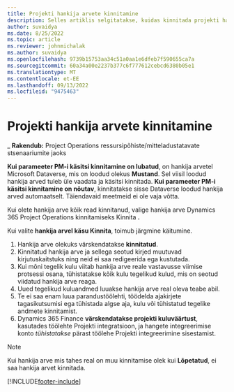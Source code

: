 ```yaml
---
title: Projekti hankija arvete kinnitamine
description: Selles artiklis selgitatakse, kuidas kinnitada projekti hankija arvet Microsoftis Dynamics 365 Project Operations, ja kirjeldatakse projekti hankija arve kinnitamise finantsmõju.
author: suvaidya
ms.date: 8/25/2022
ms.topic: article
ms.reviewer: johnmichalak
ms.author: suvaidya
ms.openlocfilehash: 9739b15753aa34c51a0aa1e6dfeb7f590655ca7a
ms.sourcegitcommit: 60a34a00e2237b377c6f777612cebcd6380b05e1
ms.translationtype: MT
ms.contentlocale: et-EE
ms.lasthandoff: 09/13/2022
ms.locfileid: "9475463"
---
```

# <a name="confirm-project-vendor-invoices"></a>Projekti hankija arvete kinnitamine

_ **Rakendub:** Project Operations ressursipõhiste/mitteladustatavate stsenaariumite jaoks

**Kui parameeter PM-i käsitsi kinnitamine on lubatud**, on hankija arvetel Microsoft Dataverse, mis on loodud olekus **Mustand**. Sel viisil loodud hankija arved tuleb üle vaadata ja käsitsi kinnitada. **Kui parameeter PM-i käsitsi kinnitamine on nõutav**, kinnitatakse sisse Dataverse loodud hankija arved automaatselt. Täiendavaid meetmeid ei ole vaja võtta. 

Kui olete hankija arve kõik read kinnitanud, valige hankija arve Dynamics 365 Project Operations kinnitamiseks Kinnita **.**

Kui valite **hankija arvel käsu Kinnita**, toimub järgmine käitumine.

1. Hankija arve olekuks värskendatakse **kinnitatud**.
1. Kinnitatud hankija arve ja sellega seotud kirjed muutuvad kirjutuskaitstuks ning neid ei saa redigeerida ega kustutada.
1. Kui mõni tegelik kulu viitab hankija arve reale vastavusse viimise protsessi osana, tühistatakse kõik kulu tegelikud kulud, mis on seotud viidatud hankija arve reaga.
1. Uued tegelikud kuluandmed luuakse hankija arve real oleva teabe abil.
1. Te ei saa enam luua parandustöölehti, töödelda ajakirjete tagasikutsumisi ega tühistada algse aja, kulu või tühistatud tegelike andmete kinnitamist.
1. Dynamics 365 Finance **värskendatakse projekti kuluväärtust**, kasutades töölehte Projekti integratsioon, ja hangete integreerimise konto *tühistatakse* pärast töölehe Projekti integreerimine sisestamist.

> [!NOTE]
> Kui hankija arve mis tahes real on muu kinnitamise olek kui **Lõpetatud**, ei saa hankija arvet kinnitada.

[!INCLUDE[footer-include](../includes/footer-banner.md)]
